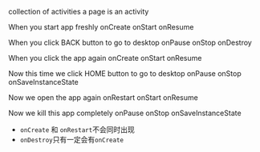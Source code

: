 collection of activities
a page is an activity 

When you start app freshly
onCreate
onStart
onResume

When you click BACK button to go to desktop
onPause
onStop
onDestroy

When you click the app again
onCreate
onStart
onResume

Now this time we click HOME button to go to desktop
onPause
onStop
onSaveInstanceState

Now we open the app again
onRestart
onStart
onResume

Now we kill this app completely
onPause
onStop
onSaveInstanceState

- `onCreate` 和 `onRestart`不会同时出现
- `onDestroy`只有一定会有`onCreate`
